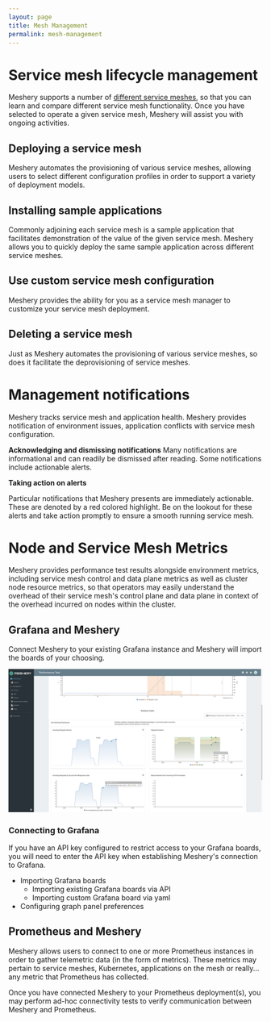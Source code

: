 ```yaml
---
layout: page
title: Mesh Management
permalink: mesh-management
---
```


# Service mesh lifecycle management
Meshery supports a number of [different service meshes](installation/adapters), so that you can learn and compare different service mesh functionality. Once you have selected to operate a given service mesh, Meshery will assist you with ongoing activities.

## Deploying a service mesh
Meshery automates the provisioning of various service meshes, allowing users to select different configuration profiles in order to support a variety of deployment models.

## Installing sample applications
Commonly adjoining each service mesh is a sample application that facilitates demonstration of the value of the given service mesh. Meshery allows you to quickly deploy the same sample application across different service meshes.

## Use custom service mesh configuration
Meshery provides the ability for you as a service mesh manager to customize your service mesh deployment.

## Deleting a service mesh
Just as Meshery automates the provisioning of various service meshes, so does it facilitate the deprovisioning of service meshes.

# Management notifications 
Meshery tracks service mesh and application health. Meshery provides notification of environment issues, application conflicts with service mesh configuration.

**Acknowledging and dismissing notifications**
Many notifications are informational and can readily be dismissed after reading. Some notifications include actionable alerts.

<strong>Taking action on alerts</strong>

Particular notifications that Meshery presents are immediately actionable. These are denoted by a red colored highlight. Be on the lookout for these alerts and take action promptly to ensure a smooth running service mesh.

# Node and Service Mesh Metrics

 Meshery provides performance test results alongside environment metrics, including service mesh control and data plane metrics as well as cluster node resource metrics, so that operators may easily understand the overhead of their service mesh's control plane and data plane in context of the overhead incurred on nodes within the cluster.

## Grafana and Meshery

Connect Meshery to your existing Grafana instance and Meshery will import the boards of your choosing. 

<a href="/docs/assets/img/performance-management/meshery-and-grafana.png">
    <img src="/docs/assets/img/performance-management/meshery-and-grafana.png" />
</a>

### Connecting to Grafana
If you have an API key configured to restrict access to your Grafana boards, you will need to enter the API key when establishing Meshery's connection to Grafana.

* Importing Grafana boards
    - Importing existing Grafana boards via API
    - Importing custom Grafana board via yaml
* Configuring graph panel preferences

## Prometheus and Meshery
Meshery allows users to connect to one or more Prometheus instances in order to gather telemetric data (in the form of metrics). These metrics may pertain to service meshes, Kubernetes, applications on the mesh or really... any metric that Prometheus has collected.

Once you have connected Meshery to your Prometheus deployment(s), you may perform ad-hoc connectivity tests to verify communication between Meshery and Prometheus.
